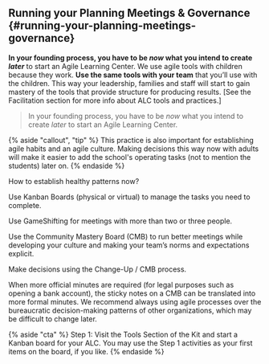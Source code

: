 ## Running your Planning Meetings & Governance {#running-your-planning-meetings-governance}

**In your founding process, you have to be _now_ what you intend to create _later_** to start an Agile Learning Center. We use agile tools with children because they work. **Use the same tools with your team** that you’ll use with the children. This way your leadership, families and staff will start to gain mastery of the tools that provide structure for producing results. [See the Facilitation section for more info about ALC tools and practices.]
>In your founding process, you have to be _now_ what you intend to create _later_ to start an Agile Learning Center.

{% aside "callout", "tip" %} This practice is also important for establishing agile habits and an agile culture.  Making decisions this way now with adults will make it easier to add the school's operating tasks (not to mention the students) later on. {% endaside %}

How to establish healthy patterns now?

Use Kanban Boards (physical or virtual) to manage the tasks you need to complete. 

Use GameShifting for meetings with more than two or three people.

Use the Community Mastery Board (CMB) to run better meetings while developing your culture and making your team’s norms and expectations explicit. 

Make decisions using the Change-Up / CMB process. 

When more official minutes are required (for legal purposes such as opening a bank account), the sticky notes on a CMB can be translated into more formal minutes. We recommend always using agile processes over the bureaucratic decision-making patterns of other organizations, which may be difficult to change later.

{% aside "cta" %}
Step 1: Visit the Tools Section of the Kit and start a Kanban board for your ALC.  You may use the Step 1 activities as your first items on the board, if you like.
{% endaside %}
